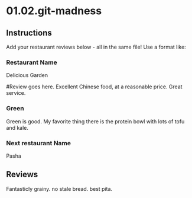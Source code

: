 # 01.02.git-madness

## Instructions

Add your restaurant reviews below - all in the same file! Use a format like:


### Restaurant Name
Delicious Garden

#Review goes here.
Excellent Chinese food, at a reasonable price. Great service.

### Green

Green is good. My favorite thing there is the protein bowl with lots of tofu and kale.

### Next restaurant Name
Pasha


## Reviews
Fantasticly grainy. no stale bread. best pita.
